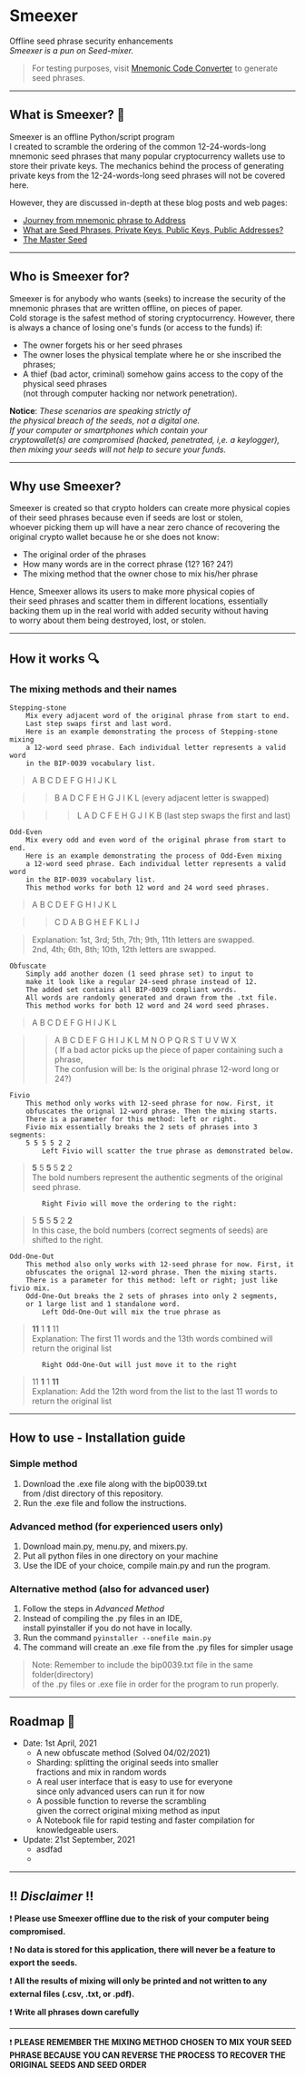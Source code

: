 # Smeexer
Offline seed phrase security enhancements \
*Smeexer is a pun on Seed-mixer.*

>For testing purposes, visit [Mnemonic Code Converter](https://iancoleman.io/bip39/)
> to generate seed phrases.
***
## What is Smeexer? :thinking:

Smeexer is an offline Python/script program  
I created to scramble the ordering of the 
common 12-24-words-long mnemonic seed phrases
that many popular cryptocurrency wallets use to  
store their private keys.
The mechanics behind the process of generating 
private keys from the 12-24-words-long seed phrases
will not be covered here. 

However, they are discussed in-depth at these blog posts and web pages:
* [Journey from mnemonic phrase to Address](https://medium.com/mycrypto/the-journey-from-mnemonic-phrase-to-address-6c5e86e11e14)
* [What are Seed Phrases, Private Keys, Public Keys, Public Addresses?
](https://idoneus.io/support-hub/what-are-seed-phrases-private-keys-public-keys-public-addresses/) 
* [The Master Seed](https://ledger.readthedocs.io/en/latest/background/master_seed.html)
***
## Who is Smeexer for?

Smeexer is for anybody who wants (seeks) to increase
the security of the mnemonic phrases that are written offline,
on pieces of paper.\
Cold storage is the safest method of storing cryptocurrency.
However, there is always a chance of losing one's funds (or access to the funds)
if: 
- The owner forgets his or her seed phrases 
- The owner loses the physical template where he or she inscribed the phrases; 
- A thief (bad actor, criminal) somehow gains access to the copy of the physical seed phrases\
  (not through computer hacking nor network penetration).

**Notice**: *These scenarios are speaking strictly of\
the physical breach of the seeds, not a digital one.\
If your computer or smartphones which contain your\
cryptowallet(s) are compromised (hacked, penetrated, i,e. a keylogger),\
then mixing your seeds will not help to secure your funds.*
***
## Why use Smeexer?
Smeexer is created so that crypto holders can create more physical copies\
of their seed phrases because even if seeds are lost or stolen,\
whoever picking them up will have a near zero chance of recovering the\
original crypto wallet because he or she does not know:
- The original order of the phrases
- How many words are in the correct phrase (12? 16? 24?)
- The mixing method that the owner chose to mix his/her phrase

Hence, Smeexer allows its users to make more physical copies of\
their seed phrases and scatter them in different locations, essentially\
backing them up in the real world with added security without having\
to worry about them being destroyed, lost, or stolen.

---

## How it works :mag:
### The mixing methods and their names

    Stepping-stone
        Mix every adjacent word of the original phrase from start to end.
        Last step swaps first and last word.
        Here is an example demonstrating the process of Stepping-stone mixing
        a 12-word seed phrase. Each individual letter represents a valid word
        in the BIP-0039 vocabulary list.
> A B C D E F G H I J K L

>> B A D C F E H G J I K L (every adjacent letter is swapped)

>>> L A D C F E H G J I K B (last step swaps the first and last)
    
    Odd-Even
        Mix every odd and even word of the original phrase from start to end.
        Here is an example demonstrating the process of Odd-Even mixing
        a 12-word seed phrase. Each individual letter represents a valid word
        in the BIP-0039 vocabulary list. 
        This method works for both 12 word and 24 word seed phrases.
> A B C D E F G H I J K L

>> C D A B G H E F K L I J

> Explanation: 1st, 3rd; 5th, 7th; 9th, 11th letters are swapped.\
> 2nd, 4th; 6th, 8th; 10th, 12th letters are swapped.

    Obfuscate
        Simply add another dozen (1 seed phrase set) to input to 
        make it look like a regular 24-seed phrase instead of 12.
        The added set contains all BIP-0039 compliant words.
        All words are randomly generated and drawn from the .txt file.
        This method works for both 12 word and 24 word seed phrases.
>A B C D E F G H I J K L

>>A B C D E F G H I J K L M N O P Q R S T U V W X \
> ( If a bad actor picks up the piece of paper containing such a phrase,\
> The confusion will be: Is the original phrase 12-word long or 24?)
    
    Fivio
        This method only works with 12-seed phrase for now. First, it 
        obfuscates the orignal 12-word phrase. Then the mixing starts.
        There is a parameter for this method: left or right.
        Fivio mix essentially breaks the 2 sets of phrases into 3 segments:
        5 5 5 5 2 2 
            Left Fivio will scatter the true phrase as demonstrated below.
> **5** 5 **5** 5 **2** 2   
> The bold numbers represent the authentic segments of the original seed phrase.
            
            Right Fivio will move the ordering to the right:
> 5 **5** 5 **5** 2 **2**  
> In this case, the bold numbers (correct segments of seeds) are shifted to the right.

    Odd-One-Out
        This method also only works with 12-seed phrase for now. First, it 
        obfuscates the orignal 12-word phrase. Then the mixing starts.
        There is a parameter for this method: left or right; just like fivio mix.
        Odd-One-Out breaks the 2 sets of phrases into only 2 segments, 
        or 1 large list and 1 standalone word.
            Left Odd-One-Out will mix the true phrase as
> **11** 1 **1** 11\
> Explanation: The first 11 words and the 13th words combined will return the original list 
 
            Right Odd-One-Out will just move it to the right
> 11 **1** 1 **11**\
> Explanation: Add the 12th word from the list to the last 11 words to return the original list
---

## How to use - Installation guide
### Simple method
1. Download the .exe file along with the bip0039.txt \
from /dist directory of this repository.  
2. Run the .exe file and follow the instructions.

### Advanced method (for experienced users only)
1. Download main.py, menu.py, and mixers.py.
2. Put all python files in one directory on your machine
3. Use the IDE of your choice, compile main.py and run the program. 

### Alternative method (also for advanced user)
1. Follow the steps in *Advanced Method*
2. Instead of compiling the .py files in an IDE,  
install pyinstaller if you do not have in locally.
3. Run the command  ``` pyinstaller --onefile main.py ```
4. The command will create an .exe file from the .py files for simpler usage

> Note: Remember to include the bip0039.txt file in the same folder(directory)  
> of the .py files or .exe file in order for the program to run properly.


---


## Roadmap :calendar:
- Date: 1st April, 2021
    - A new obfuscate method (Solved 04/02/2021)
    - Sharding: splitting the original seeds into smaller\
      fractions and mix in random words 
    - A real user interface that is easy to use for everyone\
        since only advanced users can run it for now
    - A possible function to reverse the scrambling\
    given the correct original mixing method as input 
    - A Notebook file for rapid testing and faster compilation for 
    knowledgeable users. 
- Update: 21st September, 2021
  - asdfad
  - 

---

## :bangbang: *Disclaimer* :bangbang: 
:heavy_exclamation_mark: **Please use Smeexer offline due to the risk of
your computer being compromised.**

:heavy_exclamation_mark: **No data is stored for this application, 
there will never be a feature to export the seeds.**

:heavy_exclamation_mark: **All the results of mixing will only be printed and not written
to any external files (.csv, .txt, or .pdf).**

:heavy_exclamation_mark: **Write all phrases down carefully**

---

:heavy_exclamation_mark: **PLEASE REMEMBER THE MIXING METHOD CHOSEN TO MIX YOUR SEED PHRASE
BECAUSE YOU CAN REVERSE THE PROCESS TO RECOVER THE ORIGINAL SEEDS AND SEED ORDER**
